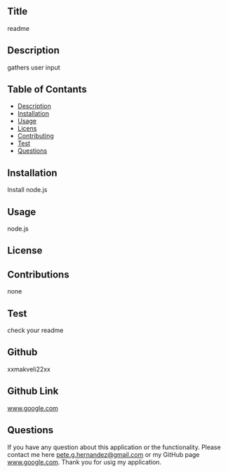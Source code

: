 ## Title

readme

## Description

gathers user input

## Table of Contants

* [Description](#Description)
* [Installation](#Installation)
* [Usage](#Usage)
* [Licens](#License)
* [Contributing](#Contribution)
* [Test](#Test)
* [Questions](#Questions)

## Installation

Install node.js

## Usage

node.js

## License



## Contributions

none

## Test

check your readme 

## Github

xxmakveli22xx  
    
## Github Link

www.google.com

## Questions

 If you have any question about this application or the functionality. Please
 contact me here pete.g.hernandez@gmail.com or my GitHub page www.google.com.
 Thank you for usig my application.

